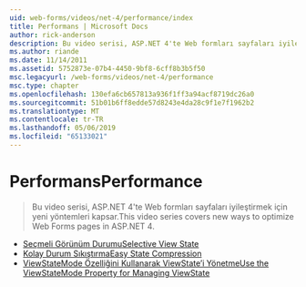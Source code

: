 ```yaml
---
uid: web-forms/videos/net-4/performance/index
title: Performans | Microsoft Docs
author: rick-anderson
description: Bu video serisi, ASP.NET 4'te Web formları sayfaları iyileştirmek için yeni yöntemleri kapsar.
ms.author: riande
ms.date: 11/14/2011
ms.assetid: 5752873e-07b4-4450-9bf8-6cff8b3b5f50
msc.legacyurl: /web-forms/videos/net-4/performance
msc.type: chapter
ms.openlocfilehash: 130efa6cb657813a936f1ff3a94acf8719dc26a0
ms.sourcegitcommit: 51b01b6ff8edde57d8243e4da28c9f1e7f1962b2
ms.translationtype: MT
ms.contentlocale: tr-TR
ms.lasthandoff: 05/06/2019
ms.locfileid: "65133021"
---
```

# <a name="performance"></a><span data-ttu-id="180bc-103">Performans</span><span class="sxs-lookup"><span data-stu-id="180bc-103">Performance</span></span>

> <span data-ttu-id="180bc-104">Bu video serisi, ASP.NET 4'te Web formları sayfaları iyileştirmek için yeni yöntemleri kapsar.</span><span class="sxs-lookup"><span data-stu-id="180bc-104">This video series covers new ways to optimize Web Forms pages in ASP.NET 4.</span></span>

- [<span data-ttu-id="180bc-105">Seçmeli Görünüm Durumu</span><span class="sxs-lookup"><span data-stu-id="180bc-105">Selective View State</span></span>](aspnet-4-quick-hit-selective-view-state.md)
- [<span data-ttu-id="180bc-106">Kolay Durum Sıkıştırma</span><span class="sxs-lookup"><span data-stu-id="180bc-106">Easy State Compression</span></span>](aspnet-4-quick-hit-easy-state-compression.md)
- [<span data-ttu-id="180bc-107">ViewStateMode Özelliğini Kullanarak ViewState’i Yönetme</span><span class="sxs-lookup"><span data-stu-id="180bc-107">Use the ViewStateMode Property for Managing ViewState</span></span>](how-do-i-use-the-viewstatemode-property-for-managing-viewstate.md)
